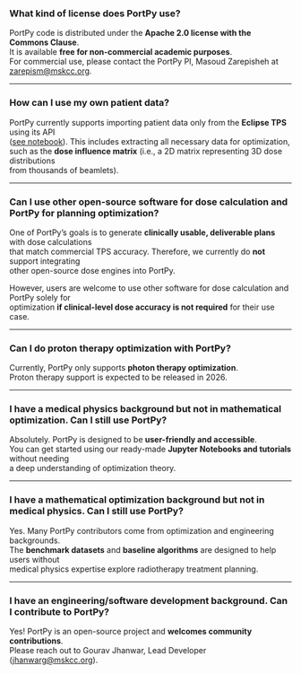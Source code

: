 
### **What kind of license does PortPy use?**
PortPy code is distributed under the **Apache 2.0 license with the Commons Clause**.  
It is available **free for non-commercial academic purposes**.  
For commercial use, please contact the PortPy PI, Masoud Zarepisheh at [zarepism@mskcc.org](mailto:zarepism@mskcc.org).

---

### **How can I use my own patient data?**
PortPy currently supports importing patient data only from the **Eclipse TPS** using its API  
([see notebook](https://github.com/PortPy-Project/PortPy/blob/master/examples/eclipse_photon_dose_calculation.ipynb)). This includes extracting all necessary data for optimization,  
such as the **dose influence matrix** (i.e., a 2D matrix representing 3D dose distributions  
from thousands of beamlets).

---

### **Can I use other open-source software for dose calculation and PortPy for planning optimization?**
One of PortPy’s goals is to generate **clinically usable, deliverable plans** with dose calculations  
that match commercial TPS accuracy. Therefore, we currently do **not** support integrating  
other open-source dose engines into PortPy.

However, users are welcome to use other software for dose calculation and PortPy solely for  
optimization **if clinical-level dose accuracy is not required** for their use case.

---

### **Can I do proton therapy optimization with PortPy?**
Currently, PortPy only supports **photon therapy optimization**.  
Proton therapy support is expected to be released in 2026.

---

### **I have a medical physics background but not in mathematical optimization. Can I still use PortPy?**
Absolutely. PortPy is designed to be **user-friendly and accessible**.  
You can get started using our ready-made **Jupyter Notebooks and tutorials** without needing  
a deep understanding of optimization theory.

---

### **I have a mathematical optimization background but not in medical physics. Can I still use PortPy?**
Yes. Many PortPy contributors come from optimization and engineering backgrounds.  
The **benchmark datasets** and **baseline algorithms** are designed to help users without  
medical physics expertise explore radiotherapy treatment planning.

---

### **I have an engineering/software development background. Can I contribute to PortPy?**
Yes! PortPy is an open-source project and **welcomes community contributions**.  
Please reach out to Gourav Jhanwar, Lead Developer ([jhanwarg@mskcc.org](mailto:jhanwarg@mskcc.org)).



